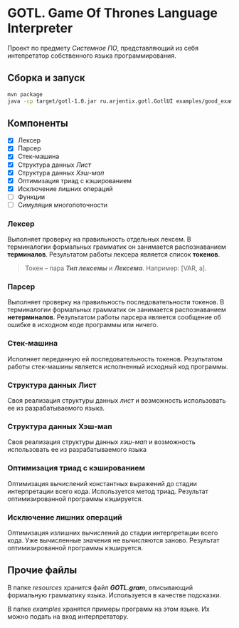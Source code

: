 # GOTL. Game Of Thrones Language Interpreter

Проект по предмету *Системное ПО*, представляющий из себя интепретатор собственного языка программирования.

## Сборка и запуск

```bash
mvn package
java -cp target/gotl-1.0.jar ru.arjentix.gotl.GotlUI examples/good_example.gotl
```

## Компоненты

- [x] Лексер
- [x] Парсер
- [x] Стек-машина
- [x] Структура данных *Лист*
- [x] Структура данных *Хэш-мап*
- [x] Оптимизация триад с кэшированием
- [x] Исключение лишних операций
- [ ] Функции
- [ ] Симуляция многопоточности

### Лексер

Выполняет проверку на правильность отдельных лексем. В терминалогии формальных грамматик он занимается распознаванием **терминалов**. Результатом работы лексера является список **токенов**.

> Токен – пара ***Тип лексемы*** и ***Лексема***. Например: [VAR, a].

### Парсер

Выполняет проверку на правильность последовательности токенов. В терминалогии формальных грамматик он занимается распознаванием **нетерминалов**. Результатом работы парсера является сообщение об ошибке в исходном коде программы или ничего.

### Стек-машина

Исполняет переданную ей последовательность токенов. Результатом работы стек-машины является исполненный исходный код программы.

### Структура данных Лист

Своя реализация структуры данных *лист* и возможность использовать ее из разрабатываемого языка.

### Структура данных Хэш-мап

Своя реализация структуры данных *хэш-мап* и возможность использовать ее из разрабатываемого языка

### Оптимизация триад с кэшированием

Оптимизация вычислений константных выражений до стадии интерпретации всего кода. Используется метод триад. Результат оптимизированной программы кэшируется.

### Исключение лишних операций

Оптимизация излишних вычислений до стадии интерпретации всего кода. Уже вычисленные значения не вычисляются заново. Результат оптимизированной программы кэшируется.

## Прочие файлы

В папке *resources* хранится файл ***GOTL.gram***, описывающий формальную грамматику языка. Используется в качестве подсказки.

В папке *examples* хранятся примеры программ на этом языке. Их можно подать на вход интерпретатору.